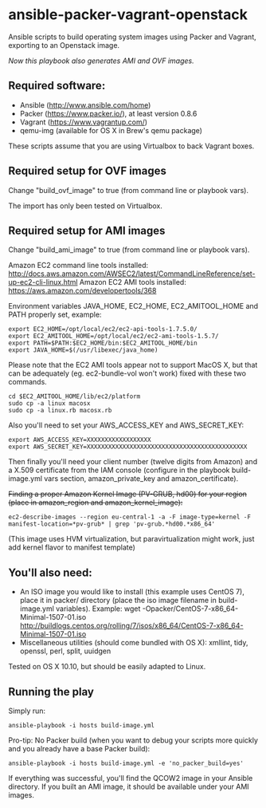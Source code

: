 # ansible-packer-vagrant-openstack

Ansible scripts to build operating system images using Packer and Vagrant, 
exporting to an Openstack image.

*Now this playbook also generates AMI and OVF images.*

## Required software:

- Ansible (http://www.ansible.com/home)
- Packer (https://www.packer.io/), at least version 0.8.6
- Vagrant (https://www.vagrantup.com/)
- qemu-img (available for OS X in Brew's qemu package)

These scripts assume that you are using Virtualbox to back Vagrant boxes.

## Required setup for OVF images

Change "build_ovf_image" to true (from command line or playbook vars).

The import has only been tested on Virtualbox.

## Required setup for AMI images

Change "build_ami_image" to true (from command line or playbook vars).

Amazon EC2 command line tools installed: http://docs.aws.amazon.com/AWSEC2/latest/CommandLineReference/set-up-ec2-cli-linux.html
Amazon EC2 AMI tools installed: https://aws.amazon.com/developertools/368

Environment variables JAVA_HOME, EC2_HOME, EC2_AMITOOL_HOME and PATH properly set, 
example:

```
export EC2_HOME=/opt/local/ec2/ec2-api-tools-1.7.5.0/
export EC2_AMITOOL_HOME=/opt/local/ec2/ec2-ami-tools-1.5.7/
export PATH=$PATH:$EC2_HOME/bin:$EC2_AMITOOL_HOME/bin
export JAVA_HOME=$(/usr/libexec/java_home)
```

Please note that the EC2 AMI tools appear not to support MacOS X, but that can be
adequately (eg. ec2-bundle-vol won't work) fixed with these two commands.

```
cd $EC2_AMITOOL_HOME/lib/ec2/platform
sudo cp -a linux macosx
sudo cp -a linux.rb macosx.rb
```

Also you'll need to set your AWS_ACCESS_KEY and AWS_SECRET_KEY:

```
export AWS_ACCESS_KEY=XXXXXXXXXXXXXXXXXX
export AWS_SECRET_KEY=XXXXXXXXXXXXXXXXXXXXXXXXXXXXXXXXXXXXXXXXXXXXX
```

Then finally you'll need your client number (twelve digits from Amazon) and a X.509 
certificate from the IAM console (configure in the playbook build-image.yml vars 
section, amazon_private_key and amazon_certificate).

~~Finding a proper Amazon Kernel Image (PV-GRUB, hd00) for your region (place in amazon_region 
and amazon_kernel_image):~~
```
ec2-describe-images --region eu-central-1 -a -F image-type=kernel -F manifest-location=*pv-grub* | grep 'pv-grub.*hd00.*x86_64'
```
(This image uses HVM virtualization, but paravirtualization might work, just add kernel flavor
to manifest template)

## You'll also need:

- An ISO image you would like to install (this example uses CentOS 7), place 
  it in packer/ directory (place the iso image filename in build-image.yml variables).
  Example: 
  wget -Opacker/CentOS-7-x86_64-Minimal-1507-01.iso http://buildlogs.centos.org/rolling/7/isos/x86_64/CentOS-7-x86_64-Minimal-1507-01.iso
- Miscellaneous utilities (should come bundled with OS X): xmllint, tidy,
  openssl, perl, split, uuidgen

Tested on OS X 10.10, but should be easily adapted to Linux.

## Running the play

Simply run:
```
ansible-playbook -i hosts build-image.yml
```

Pro-tip: No Packer build (when you want to debug your scripts more quickly and you
already have a base Packer build):
```
ansible-playbook -i hosts build-image.yml -e 'no_packer_build=yes'
```

If everything was successful, you'll find the QCOW2 image in your Ansible directory.
If you built an AMI image, it should be available under your AMI images.

